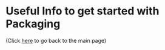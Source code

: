 # Useful Info to get started with Packaging

(Click [here](../intro.md) to go back to the main page)